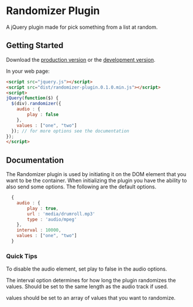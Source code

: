 # Randomizer Plugin

A jQuery plugin made for pick something from a list at random.

## Getting Started
Download the [production version][min] or the [development version][max].

[min]: https://raw.github.com/nilpath/jQuery-Randomizer/master/dist/randomizer-plugin.0.1.0.min.js
[max]: https://raw.github.com/nilpath/jQuery-Randomizer/master/dist/randomizer-plugin.0.1.0.js

In your web page:

```html
<script src="jquery.js"></script>
<script src="dist/randomizer-plugin.0.1.0.min.js"></script>
<script>
jQuery(function($) {
  $(div).randomizer({
    audio : {
    	play : false
    },
    values : ["one", "two"]
  }); // for more options see the documentation 
});
</script>
```

## Documentation

The Randomizer plugin is used by initiating it on the DOM element that you want to be the container. When initializing the plugin you have the ability to also send some options. The following are the default options.

```javascript
  {
  	audio : {
  		play : true,
  		url : 'media/drumroll.mp3'
  		type : 'audio/mpeg'
  	},
  	interval : 10000,
  	values : ["one", "two"]
  }
```

### Quick Tips

To disable the audio element, set play to false in the audio options.

The interval option determines for how long the plugin randomizes the values. Should be set to the same length as the audio track if used.

values should be set to an array of values that you want to randomize.

